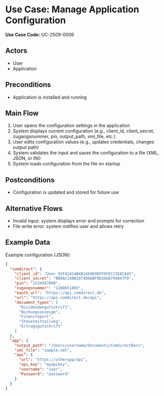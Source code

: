 # Use Case: Manage Application Configuration

**Use Case Code:** UC-2509-0006

## Actors

- User
- Application

## Preconditions

- Application is installed and running

## Main Flow

1. User opens the configuration settings in the application
2. System displays current configuration (e.g., client_id, client_secret, zugangsnummer, pin, output_path, xml_file, etc.)
3. User edits configuration values (e.g., updates credentials, changes output path)
4. System validates the input and saves the configuration to a file (XML, JSON, or INI)
5. System loads configuration from the file on startup

## Postconditions

- Configuration is updated and stored for future use

## Alternative Flows

- Invalid input: system displays error and prompts for correction
- File write error: system notifies user and allows retry

## Example Data

Example configuration (JSON):

```json
{
  "comdirect": {
    "client_id": "User_93FA2414B4B146969DFFDFEC21E8C845",
    "client_secret": "BB0AC148B2874D0ABF9D34EB799A47FD",
    "pin": "1234567890",
    "zugangsnummer": "1188651895",
    "oauth_url": "https://api.comdirect.de",
    "url": "https://api.comdirect.de/api",
    "document_types": [
      "Dividendengutschrift",
      "Buchungsanzeige",
      "Finanzreport",
      "Steuermitteilung",
      "Ertragsgutschrift"
    ]
  },
  "app": {
    "output_path": "/Users/username/Documents/ComdirectDocs",
    "xml_file": "sample.xml",
    "api": {
      "url": "https://otherapp/api",
      "api_key": "myapikey",
      "username": "user",
      "Password": "password"
    }
  }
}
```

